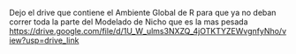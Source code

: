 Dejo el drive que contiene el Ambiente Global de R para que ya no deban correr toda la parte del Modelado de Nicho que es la mas pesada
https://drive.google.com/file/d/1U_W_ulms3NXZQ_4jOTKTYZEWvgnfyNho/view?usp=drive_link
